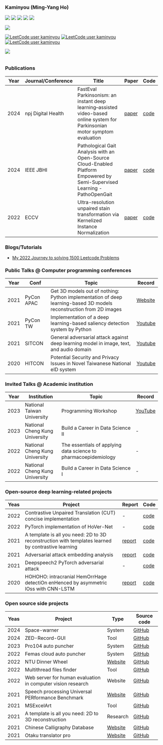 ### Kaminyou (Ming-Yang Ho)
![](https://github-profile-summary-cards.vercel.app/api/cards/profile-details?username=kaminyou&theme=solarized_dark)
![](https://github-profile-summary-cards.vercel.app/api/cards/repos-per-language?username=kaminyou&theme=solarized_dark)
![](https://github-profile-summary-cards.vercel.app/api/cards/most-commit-language?username=kaminyou&theme=solarized_dark)
![](https://github-profile-summary-cards.vercel.app/api/cards/stats?username=kaminyou&theme=solarized_dark)
![](https://github-profile-summary-cards.vercel.app/api/cards/productive-time?username=kaminyou&theme=solarized_dark)

![](https://leetcard.jacoblin.cool/kaminyou?ext=contest)

[![LeetCode user kaminyou](https://img.shields.io/badge/dynamic/json?style=flat-square&labelColor=black&color=%23ffa116&label=Solved&query=solvedOverTotal&url=https%3A%2F%2Fleetcode-badge.vercel.app%2Fapi%2Fusers%2Fkaminyou&logo=leetcode&logoColor=yellow)](https://leetcode.com/kaminyou/)
[![LeetCode user kaminyou](https://img.shields.io/badge/dynamic/json?style=flat-square&labelColor=black&color=%23ffa116&label=Ranking&query=ranking&url=https%3A%2F%2Fleetcode-badge.vercel.app%2Fapi%2Fusers%2Fkaminyou&logo=leetcode&logoColor=yellow)](https://leetcode.com/kaminyou/)
[![LeetCode user kaminyou](https://img.shields.io/badge/dynamic/json?style=flat-square&labelColor=black&color=%23ffa116&label=Rating&query=ratingQuantile&url=https%3A%2F%2Fleetcode-badge.vercel.app%2Fapi%2Fusers%2Fkaminyou&logo=leetcode&logoColor=yellow)](https://leetcode.com/kaminyou/)

<p align="left"><img src=https://komarev.com/ghpvc/?username=kaminyou&color=dc143c></p>

![]()
###  Publications
Year | Journal/Conference | Title | Paper | Code
--- | --- | --- | --- | ---
2024 | npj Digital Health | FastEval Parkinsonism: an instant deep learning–assisted video-based online system for Parkinsonian motor symptom evaluation | [paper](https://www.nature.com/articles/s41746-024-01022-x) | [code](https://github.com/yuyuan871111/fast_eval_Parkinsonism)
2024 | IEEE JBHI | Pathological Gait Analysis with an Open-Source Cloud-Enabled Platform Empowered by Semi-Supervised Learning - PathoOpenGait | [paper](https://ieeexplore.ieee.org/document/10349936) | [code](https://github.com/Kaminyou/PathoOpenGait)
2022 | ECCV | Ultra-resolution unpaired stain transformation via Kernelized Instance Normalization | [paper](https://link.springer.com/chapter/10.1007/978-3-031-19803-8_29) | [code](https://github.com/Kaminyou/URUST)

### Blogs/Tutorials
- [My 2022 Journey to solving 1500 Leetcode Problems](https://medium.com/@ikaminyou/leetcode-%E5%88%B71500%E9%A1%8C%E5%BF%83%E8%B7%AF%E6%AD%B7%E7%A8%8B-8614284f03da)

### Public Talks @ Computer programming conferences
Year | Conf | Topic | Record |
--- | --- | --- | --- |
2021 | PyCon APAC | Get 3D models out of nothing: Python implementation of deep learning-based 3D models reconstruction from 2D images | [Website](https://th.pycon.org/pages/speakers)
2021 | PyCon TW | Implementation of a deep learning-based saliency detection system by Python | [Youtube](https://www.youtube.com/watch?v=iRGEG-Lft40)
2021 | SITCON | General adversarial attack against deep learning model in image, text, and audio domain | [Youtube](https://www.youtube.com/watch?v=qTBt-jBcfoE)
2020 | HITCON | Potential Security and Privacy Issues in Novel Taiwanese National eID system | [Youtube](https://www.youtube.com/watch?v=xceL9rRYnEM)

### Invited Talks @ Academic institution
Year | Institution | Topic | Record |
--- | --- | --- | --- |
2023 | National Taiwan University | Programming Workshop | [YouTube](https://www.youtube.com/playlist?list=PLliqi5P4G8nt16qEwuUIAvxQ3mhYcU4Vd)
2023 | National Cheng Kung University | Build a Career in Data Science II | -
2022 | National Cheng Kung University | The essentials of applying data science to pharmacoepidemiology | -
2022 | National Cheng Kung University | Build a Career in Data Science I | -

### Open-source deep learning-related projects
Yeas | Project | Report | Code | 
--- | --- | --- | --- |
2022 | Contrastive Unpaired Translation (CUT) concise implementation | - | [code](https://github.com/Kaminyou/Contrastive-Unpaired-Translation-CUT-)
2022 | PyTorch implementation of HoVer-Net | - | [code](https://github.com/Kaminyou/HoVer-Net-PyTorch)
2021 | A template is all you need: 2D to 3D reconstruction with templates learned by contrastive learning | [report](https://github.com/Kaminyou/A-template-is-all-you-need/blob/main/report/109_2_3DDLCV_FINAL.pdf) | [code](https://github.com/Kaminyou/A-template-is-all-you-need)
2021 | Adversarial attack embedding analysis | [report](https://github.com/Kaminyou/Adversarial-attack-embedding-analysis/blob/master/report/report.pdf) | [code](https://github.com/Kaminyou/Adversarial-attack-embedding-analysis)
2021 | Deepspeech2 PyTorch adversarial attack | - | [code](https://github.com/Kaminyou/deepspeech2-pytorch-adversarial-attack)
2020 | HOHOHO: intracranial HemOrrHage detectiOn enHenced by asymmetric lOss with CNN-LSTM | [report](https://github.com/DLCV-Fall-2020/medical-imaging-hohoho/blob/main/report.pdf) | [code](https://github.com/DLCV-Fall-2020/medical-imaging-hohoho) 


### Open source side projects
Yeas | Project | Type | Source code | 
--- | --- | --- | --- |
2024 | Space-warner | System | [GitHub](https://github.com/Kaminyou/space-warner)
2024 | ZED-Record-GUI | Tool | [GitHub](https://github.com/Kaminyou/ZED-Record-GUI)
2023 | Pro104 auto puncher | System | [GitHub](https://github.com/Kaminyou/Pro104-Auto-Puncher)
2022 | Femas cloud auto puncher | System | [GitHub](https://github.com/Kaminyou/femascloud-auto-puncher)
2022 | NTU Dinner Wheel | [Website](https://kaminyou.com/NTU-Dinner-Wheel/) | [GitHub](https://github.com/Kaminyou/NTU-Dinner-Wheel)
2022 | Multithread files finder | Tool | [GitHub](https://github.com/Kaminyou/Multithread-files-finder)
2022 | Web server for human evaluation in computer vision research | Website | [GitHub](https://github.com/Kaminyou/Computer-Vision-Research-Human-Evaluation-Server)
2021 | Speech processing Universal PERformance Benchmark | [Website](https://superbbenchmark.org/) | [GitHub](https://github.com/superbbenchmark/website-react)
2021 | MSExcelArt | Tool | [GitHub](https://github.com/Kaminyou/MSExcelArt)
2021 | A template is all you need: 2D to 3D reconstruction | Research | [GitHub](https://github.com/Kaminyou/A-template-is-all-you-need)
2021 | Chinese Calligraphy Database | [Website](https://kaminyou.com/Chinese-Calligraphy-Database-Crawler/) | [GitHub](https://github.com/Kaminyou/Chinese-Calligraphy-Database-Crawler)
2021 | Otaku translator pro | [Website](https://kaminyou.com/otaku-translator-pro/) | [GitHub](https://github.com/Kaminyou/otaku-translator-pro)


<!--
**Kaminyou/Kaminyou** is a ✨ _special_ ✨ repository because its `README.md` (this file) appears on your GitHub profile.

Here are some ideas to get you started:

- 🔭 I’m currently working on ...
- 🌱 I’m currently learning ...
- 👯 I’m looking to collaborate on ...
- 🤔 I’m looking for help with ...
- 💬 Ask me about ...
- 📫 How to reach me: ...
- 😄 Pronouns: ...
- ⚡ Fun fact: ...
-->
